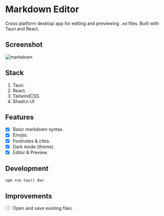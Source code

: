 # Markdown Editor

Cross platform desktop app for editing and previewing `.md` files. Built with Tauri and React.

## Screenshot
![markdown](https://github.com/danimydev/markdown-editor/assets/31113489/b1d3c173-c03b-422d-bd12-d1a9005a4e67)

## Stack
1. Tauri.
2. React.
3. TailwindCSS.
4. Shadcn UI

## Features

- [x] Basic markdown syntax.
- [x] Emojis.
- [x] Footnotes & cites.
- [x] Dark mode (theme).
- [x] Editor & Preview.

## Development

```bash
npm run tauri dev
```

## Improvements
- [ ] Open and save existing files.
